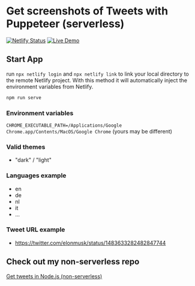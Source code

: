 # Get screenshots of Tweets with Puppeteer (serverless)

[![Netlify Status](https://api.netlify.com/api/v1/badges/260533cb-928d-4e65-8446-e3725f2db7a8/deploy-status)](https://app.netlify.com/sites/suspicious-tereshkova-855df9/deploys)
[![Live Demo](https://img.shields.io/badge/Live Preview-Click Me-green.svg?style=social)](https://serverless-tweet-image.netlify.app/)


## Start App

run `npx netlify login` and `npx netlify link` to link your local directory to the remote Netlify project. With this method it will automatically inject the environment variables from Netlify.

```bash
npm run serve
```

### Environment variables 

`CHROME_EXECUTABLE_PATH=/Applications/Google Chrome.app/Contents/MacOS/Google Chrome` (yours may be different)

### Valid themes

- "dark" / "light"

### Languages example

- en
- de
- nl
- it
- ...

### Tweet URL example

- https://twitter.com/elonmusk/status/1483633282482847744

## Check out my non-serverless repo

[Get tweets in Node.js (non-serverless)](https://github.com/noahliechti/get-tweets-as-image)
